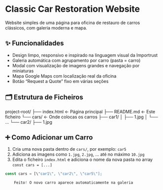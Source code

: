 # Classic Car Restoration Website

Website simples de uma página para oficina de restauro de carros clássicos, com galeria moderna e mapa.

## ✨ Funcionalidades

- Design limpo, responsivo e inspirado na linguagem visual da Importrust
- Galeria automática com agrupamento por carro (pasta = carro)
- Modal com visualização de imagens grandes e navegação por miniaturas
- Mapa Google Maps com localização real da oficina
- Botão “Request a Quote” fixo em várias seções

## 🗂 Estrutura de Ficheiros

project-root/
├── index.html ← Página principal
├── README.md ← Este ficheiro
└── cars/ ← Onde colocas os carros
├── car1/
│ ├── 1.jpg
│ └── ...
└── car2/
├── 1.jpg


## ➕ Como Adicionar um Carro

1. Cria uma nova pasta dentro de `cars/`, por exemplo: `car5`
2. Adiciona as imagens como `1.jpg`, `2.jpg`, ... até no máximo `10.jpg`
3. Edita o ficheiro `index.html` e adiciona o nome da nova pasta no array `const cars = [...]`

```js
const cars = [\"car1\", \"car2\", \"car5\"];

    Feito! O novo carro aparece automaticamente na galeria
